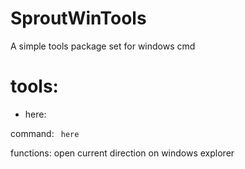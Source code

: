 # SproutWinTools
A simple tools package set for windows cmd

tools:
=====
- here:

command:
` here`

functions:
open current direction on windows explorer

